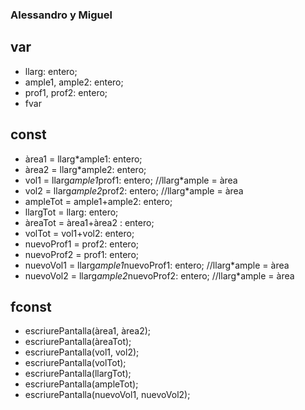 ### Alessandro y Miguel

## var
- llarg: entero;
- ample1, ample2: entero;
- prof1, prof2: entero;
- fvar

## const 
- àrea1 = llarg*ample1: entero;
- àrea2 = llarg*ample2: entero;
- vol1 = llarg*ample1*prof1: entero; //llarg*ample = àrea
- vol2 = llarg*ample2*prof2: entero; //llarg*ample = àrea
- ampleTot = ample1+ample2: entero;
- llargTot = llarg: entero;
- àreaTot = àrea1+àrea2 : entero;
- volTot = vol1+vol2: entero;
- nuevoProf1 = prof2: entero;
- nuevoProf2 = prof1: entero;
- nuevoVol1 = llarg*ample1*nuevoProf1: entero; //llarg*ample = àrea
- nuevoVol2 = llarg*ample2*nuevoProf2: entero; //llarg*ample = àrea
 
## fconst
- escriurePantalla(àrea1, àrea2);
- escriurePantalla(àreaTot);
- escriurePantalla(vol1, vol2);
- escriurePantalla(volTot);
- escriurePantalla(llargTot);
- escriurePantalla(ampleTot);
- escriurePantalla(nuevoVol1, nuevoVol2);

